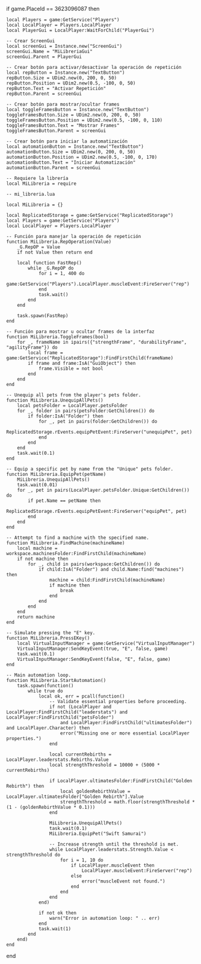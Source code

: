 if game.PlaceId == 3623096087 then

    local Players = game:GetService("Players")
    local LocalPlayer = Players.LocalPlayer
    local PlayerGui = LocalPlayer:WaitForChild("PlayerGui")
    
    -- Crear ScreenGui
    local screenGui = Instance.new("ScreenGui")
    screenGui.Name = "MiLibreriaGui"
    screenGui.Parent = PlayerGui
    
    -- Crear botón para activar/desactivar la operación de repetición
    local repButton = Instance.new("TextButton")
    repButton.Size = UDim2.new(0, 200, 0, 50)
    repButton.Position = UDim2.new(0.5, -100, 0, 50)
    repButton.Text = "Activar Repetición"
    repButton.Parent = screenGui
    
    -- Crear botón para mostrar/ocultar frames
    local toggleFramesButton = Instance.new("TextButton")
    toggleFramesButton.Size = UDim2.new(0, 200, 0, 50)
    toggleFramesButton.Position = UDim2.new(0.5, -100, 0, 110)
    toggleFramesButton.Text = "Mostrar Frames"
    toggleFramesButton.Parent = screenGui
    
    -- Crear botón para iniciar la automatización
    local automationButton = Instance.new("TextButton")
    automationButton.Size = UDim2.new(0, 200, 0, 50)
    automationButton.Position = UDim2.new(0.5, -100, 0, 170)
    automationButton.Text = "Iniciar Automatización"
    automationButton.Parent = screenGui
    
    -- Requiere la librería
    local MiLibreria = require
    
    -- mi_libreria.lua
    
    local MiLibreria = {}
    
    local ReplicatedStorage = game:GetService("ReplicatedStorage")
    local Players = game:GetService("Players")
    local LocalPlayer = Players.LocalPlayer
    
    -- Función para manejar la operación de repetición
    function MiLibreria.RepOperation(Value)
        _G.RepOP = Value
        if not Value then return end
    
        local function FastRep()
            while _G.RepOP do
                for i = 1, 400 do
                    game:GetService("Players").LocalPlayer.muscleEvent:FireServer("rep")
                end
                task.wait()
            end
        end
    
        task.spawn(FastRep)
    end
    
    -- Función para mostrar u ocultar frames de la interfaz
    function MiLibreria.ToggleFrames(bool)
        for _, frameName in ipairs({"strengthFrame", "durabilityFrame", "agilityFrame"}) do
            local frame = game:GetService("ReplicatedStorage"):FindFirstChild(frameName)
            if frame and frame:IsA("GuiObject") then
                frame.Visible = not bool
            end
        end
    end
    
    -- Unequip all pets from the player's pets folder.
    function MiLibreria.UnequipAllPets()
        local petsFolder = LocalPlayer.petsFolder
        for _, folder in pairs(petsFolder:GetChildren()) do
            if folder:IsA("Folder") then
                for _, pet in pairs(folder:GetChildren()) do
                    ReplicatedStorage.rEvents.equipPetEvent:FireServer("unequipPet", pet)
                end
            end
        end
        task.wait(0.1)
    end
    
    -- Equip a specific pet by name from the "Unique" pets folder.
    function MiLibreria.EquipPet(petName)
        MiLibreria.UnequipAllPets()
        task.wait(0.01)
        for _, pet in pairs(LocalPlayer.petsFolder.Unique:GetChildren()) do
            if pet.Name == petName then
                ReplicatedStorage.rEvents.equipPetEvent:FireServer("equipPet", pet)
            end
        end
    end
    
    -- Attempt to find a machine with the specified name.
    function MiLibreria.FindMachine(machineName)
        local machine = workspace.machinesFolder:FindFirstChild(machineName)
        if not machine then
            for _, child in pairs(workspace:GetChildren()) do
                if child:IsA("Folder") and child.Name:find("machines") then
                    machine = child:FindFirstChild(machineName)
                    if machine then
                        break
                    end
                end
            end
        end
        return machine
    end
    
    -- Simulate pressing the "E" key.
    function MiLibreria.PressEKey()
        local VirtualInputManager = game:GetService("VirtualInputManager")
        VirtualInputManager:SendKeyEvent(true, "E", false, game)
        task.wait(0.1)
        VirtualInputManager:SendKeyEvent(false, "E", false, game)
    end
    
    -- Main automation loop.
    function MiLibreria.StartAutomation()
        task.spawn(function()
            while true do
                local ok, err = pcall(function()
                    -- Validate essential properties before proceeding.
                    if not (LocalPlayer and LocalPlayer:FindFirstChild("leaderstats") and LocalPlayer:FindFirstChild("petsFolder") 
                        and LocalPlayer:FindFirstChild("ultimatesFolder") and LocalPlayer.Character) then
                        error("Missing one or more essential LocalPlayer properties.")
                    end
    
                    local currentRebirths = LocalPlayer.leaderstats.Rebirths.Value
                    local strengthThreshold = 10000 + (5000 * currentRebirths)
                    
                    if LocalPlayer.ultimatesFolder:FindFirstChild("Golden Rebirth") then
                        local goldenRebirthValue = LocalPlayer.ultimatesFolder["Golden Rebirth"].Value
                        strengthThreshold = math.floor(strengthThreshold * (1 - (goldenRebirthValue * 0.1)))
                    end
    
                    MiLibreria.UnequipAllPets()
                    task.wait(0.1)
                    MiLibreria.EquipPet("Swift Samurai")
     
                    -- Increase strength until the threshold is met.
                    while LocalPlayer.leaderstats.Strength.Value < strengthThreshold do
                        for i = 1, 10 do
                            if LocalPlayer.muscleEvent then
                                LocalPlayer.muscleEvent:FireServer("rep")
                            else
                                error("muscleEvent not found.")
                            end
                        end
                    end
                end)
    
                if not ok then
                    warn("Error in automation loop: " .. err)
                end
                task.wait(1)
            end
        end)
    end
    
end
